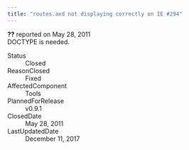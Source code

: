 ```yaml
---
title: "routes.axd not displaying correctly on IE #294"
---
```

<div class="issue-report">
   <div class="issue-header"><b>??</b> reported on 
      <time datetime="2011-05-28T18:32:15.953-07:00" title="2011-05-28T18:32:15.953-07:00">May 28, 2011</time>
   </div>
   <div class="issue-message" markdown="1">DOCTYPE is needed.
      
   </div>
   <div class="issue-footer">
      <dl>
         <dt>Status</dt>
         <dd>Closed</dd>
         <dt>ReasonClosed</dt>
         <dd>Fixed</dd>
         <dt>AffectedComponent</dt>
         <dd>Tools</dd>
         <dt>PlannedForRelease</dt>
         <dd>v0.9.1</dd>
         <dt>ClosedDate</dt>
         <dd>
            <time datetime="2011-05-28T18:32:28.45-07:00" title="2011-05-28T18:32:28.45-07:00">May 28, 2011</time>
         </dd>
         <dt>LastUpdatedDate</dt>
         <dd>
            <time datetime="2017-12-11T02:15:56.247-08:00" title="2017-12-11T02:15:56.247-08:00">December 11, 2017</time>
         </dd>
      </dl>
   </div>
</div>